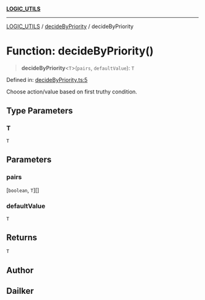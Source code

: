 [**LOGIC_UTILS**](../../README.md)

***

[LOGIC_UTILS](../../README.md) / [decideByPriority](../README.md) / decideByPriority

# Function: decideByPriority()

> **decideByPriority**\<`T`\>(`pairs`, `defaultValue`): `T`

Defined in: [decideByPriority.ts:5](https://github.com/dailker/everyutil/blob/0531b9744e97cf76b2fb0fb9c6a72c61ec9e2b23/src/logic/decideByPriority.ts#L5)

Choose action/value based on first truthy condition.

## Type Parameters

### T

`T`

## Parameters

### pairs

\[`boolean`, `T`\][]

### defaultValue

`T`

## Returns

`T`

## Author

## Dailker
